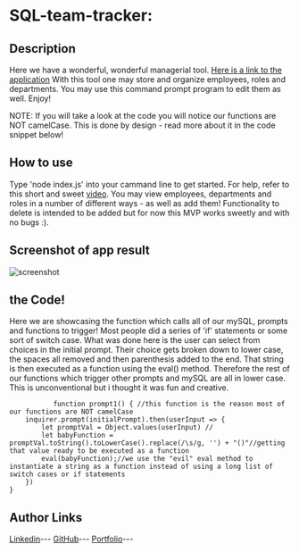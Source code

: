 # SQL-team-tracker:

## Description

Here we have a wonderful, wonderful managerial tool. [Here is a link to the application](https://thedomconrad.github.io/employee-sum/)
With this tool one may store and organize employees, roles and departments. You may use this command prompt program to edit them as well. Enjoy! 

NOTE: If you will take a look at the code you will notice our functions are NOT camelCase. This is done by design - read more about it in the code snippet below!

## How to use

Type 'node index.js' into your cammand line to get started. For help, refer to this short and sweet [video](https://youtu.be/rEool94YysA). You may view employees, departments and roles in a number of different ways - as well as add them! Functionality to delete is intended to be added but for now this MVP works sweetly and with no bugs :).

## Screenshot of app result

![screenshot]([https://cdn.discordapp.com/attachments/408481106040717322/1037238644085379113/unknown.png])

## the Code!
Here we are showcasing the function which calls all of our mySQL, prompts and functions to trigger! Most people did a series of 'if' statements or some sort of switch case. What was done here is the user can select from choices in the initial prompt. Their choice gets broken down to lower case, the spaces all removed and then parenthesis added to the end. That string is then executed as a function using the eval() method. Therefore the rest of our functions which trigger other prompts and mySQL are all in lower case. This is unconventional but i thought it was fun and creative. 


```
           function prompt1() { //this function is the reason most of our functions are NOT camelCase
    inquirer.prompt(initialPrompt).then(userInput => {
        let promptVal = Object.values(userInput) //
        let babyFunction = promptVal.toString().toLowerCase().replace(/\s/g, '') + "()"//getting that value ready to be executed as a function
        eval(babyFunction);//we use the "evil" eval method to instantiate a string as a function instead of using a long list of switch cases or if statements
    })
}
```

## Author Links
[Linkedin](https://www.linkedin.com/in/dominic-conradson-76638b172/)---
[GitHub](https://github.com/theDomConrad/)---
[Portfolio](https://thedomconrad.github.io/Dominic-Conradson-Portfolio/)---
